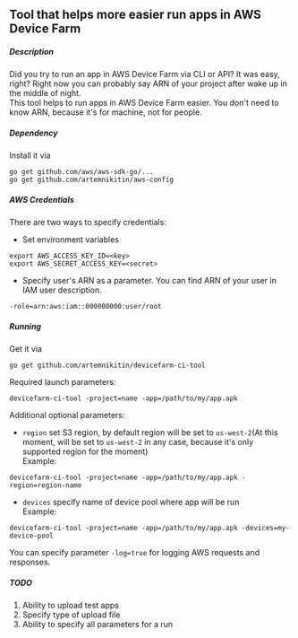 ## Tool that helps more easier run apps in AWS Device Farm

##### Description
Did you try to run an app in AWS Device Farm via CLI or API? It was easy, right? Right now you can probably say ARN of your project after wake up in the middle of night.    
This tool helps to run apps in AWS Device Farm easier. You don't need to know ARN, because it's for machine, not for people.

##### Dependency

Install it via    
```
go get github.com/aws/aws-sdk-go/...    
go get github.com/artemnikitin/aws-config
```

##### AWS Credentials

There are two ways to specify credentials:    
- Set environment variables     
```
export AWS_ACCESS_KEY_ID=<key>    
export AWS_SECRET_ACCESS_KEY=<secret>
```     
- Specify user's ARN as a parameter. You can find ARN of your user in IAM user description.     
```
-role=arn:aws:iam::000000000:user/root
```

##### Running
Get it via    
``` 
go get github.com/artemnikitin/devicefarm-ci-tool 
``` 
   
Required launch parameters:   
```
devicefarm-ci-tool -project=name -app=/path/to/my/app.apk
```

Additional optional parameters:   
- ```region``` set S3 region, by default region will be set to ```us-west-2```(At this moment, will be set to ```us-west-2``` in any case, because it's only supported region for the moment)          
Example:    
``` 
devicefarm-ci-tool -project=name -app=/path/to/my/app.apk -region=region-name 
```    
- ```devices``` specify name of device pool where app will be run      
Example:   
``` 
devicefarm-ci-tool -project=name -app=/path/to/my/app.apk -devices=my-device-pool
```   

You can specify parameter ```-log=true``` for logging AWS requests and responses.

##### TODO  
1. Ability to upload test apps 
2. Specify type of upload file
3. Ability to specify all parameters for a run